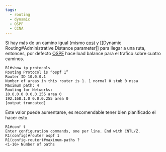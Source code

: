 ```yaml
---
tags:
  - routing
  - dynamic
  - OSPF
  - CCNA
---
```


Si hay más de un camino igual (mismo [cost](cost.md) y  [[Dynamic Routing#Administrative Distance parameter]] para llegar a una ruta, entonces, por defecto [OSPF](OSPF.md) hace load balance para el trafico sobre cuatro caminos. 

```
R1#show ip protocols
Routing Protocol is “ospf 1”
Router ID 10.0.0.1
Number of areas in this router is 1. 1 normal 0 stub 0 nssa
Maximum path: 4
Routing for Networks:
10.0.0.0 0.0.0.255 area 0
192.168.1.0 0.0.0.255 area 0
[output truncated]
```

Este valor puede aumentarse, es recomendable tener bien planificado el hacer esto. 

```
R1#conf t
Enter configuration commands, one per line. End with CNTL/Z.
R1(config)#router ospf 1
R1(config-router)#maximum-paths ?
<1-16> Number of paths
```